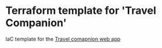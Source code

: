 # Terraform template for 'Travel Companion'

IaC template for the [Travel comapnion web app](https://github.com/Hevsy/Travel-Companion)